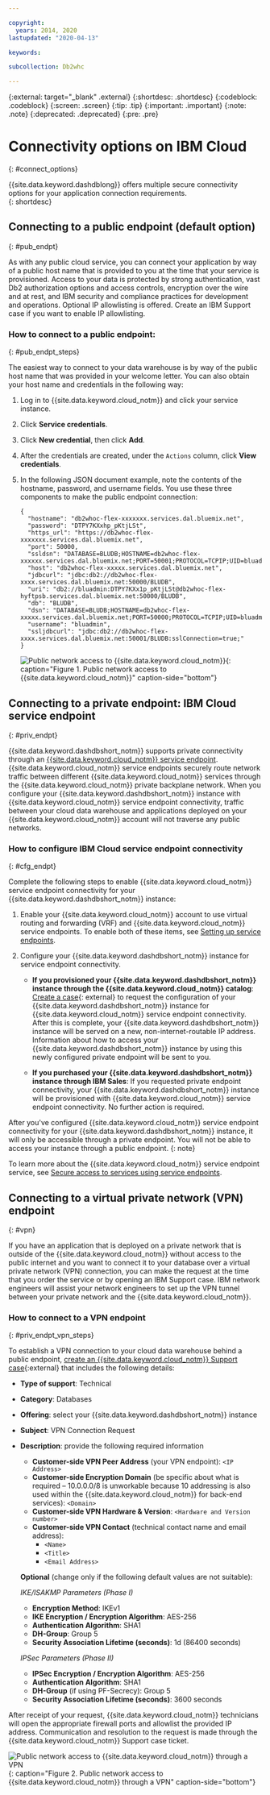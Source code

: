 ```yaml
---

copyright:
  years: 2014, 2020
lastupdated: "2020-04-13"

keywords:

subcollection: Db2whc

---
```


<!-- Attribute definitions --> 
{:external: target="_blank" .external}
{:shortdesc: .shortdesc}
{:codeblock: .codeblock}
{:screen: .screen}
{:tip: .tip}
{:important: .important}
{:note: .note}
{:deprecated: .deprecated}
{:pre: .pre}

# Connectivity options on IBM Cloud
{: #connect_options}

{{site.data.keyword.dashdblong}} offers multiple secure connectivity options for your application connection requirements.  
{: shortdesc}

## Connecting to a public endpoint (default option)
{: #pub_endpt}

As with any public cloud service, you can connect your application by way of a public host name that is provided to you at the time that your service is provisioned. Access to your data is protected by strong authentication, vast Db2 authorization options and access controls, encryption over the wire and at rest, and IBM security and compliance practices for development and operations. Optional IP allowlisting is offered. Create an IBM Support case if you want to enable IP allowlisting.

### How to connect to a public endpoint:
{: #pub_endpt_steps}

The easiest way to connect to your data warehouse is by way of the public host name that was provided in your welcome letter. You can also obtain your host name and credentials in the following way:

1. Log in to {{site.data.keyword.cloud_notm}} and click your service instance.
2. Click **Service credentials**.
3. Click **New credential**, then click **Add**.
4. After the credentials are created, under the `Actions` column, click **View credentials**.
5. In the following JSON document example, note the contents of the hostname, password, and username fields. You use these three components to make the public endpoint connection:

   ```
   {
     "hostname": "db2whoc-flex-xxxxxxx.services.dal.bluemix.net",
     "password": "DTPY7KXxhp_pKtjLSt",
     "https_url": "https://db2whoc-flex-xxxxxxx.services.dal.bluemix.net",
     "port": 50000,
     "ssldsn": "DATABASE=BLUDB;HOSTNAME=db2whoc-flex-xxxxxx.services.dal.bluemix.net;PORT=50001;PROTOCOL=TCPIP;UID=bluadmin;PWD=DTPY7KXWxhp_pKtjLSt;Security=SSL;",
     "host": "db2whoc-flex-xxxxx.services.dal.bluemix.net",
     "jdbcurl": "jdbc:db2://db2whoc-flex-xxxx.services.dal.bluemix.net:50000/BLUDB",
     "uri": "db2://bluadmin:DTPY7KXx1p_pKtjLSt@db2whoc-flex-hyftpsb.services.dal.bluemix.net:50000/BLUDB",
     "db": "BLUDB",
     "dsn": "DATABASE=BLUDB;HOSTNAME=db2whoc-flex-xxxxx.services.dal.bluemix.net;PORT=50000;PROTOCOL=TCPIP;UID=bluadmin;PWD=DTPYZunlWxhp_pKtjLSt;",
     "username": "bluadmin",
     "ssljdbcurl": "jdbc:db2://db2whoc-flex-xxxx.services.dal.bluemix.net:50001/BLUDB:sslConnection=true;"
   }

   ```

   ![Public network access to {{site.data.keyword.cloud_notm}}](images/public_connection.png "Graphical representation of user to cloud connection"){: caption="Figure 1. Public network access to {{site.data.keyword.cloud_notm}}" caption-side="bottom"}

## Connecting to a private endpoint: IBM Cloud service endpoint
{: #priv_endpt}

{{site.data.keyword.dashdbshort_notm}} supports private connectivity through an [{{site.data.keyword.cloud_notm}} service endpoint](/docs/resources?topic=resources-service-endpoints). {{site.data.keyword.cloud_notm}} service endpoints securely route network traffic between different {{site.data.keyword.cloud_notm}} services through the {{site.data.keyword.cloud_notm}} private backplane network. When you configure your {{site.data.keyword.dashdbshort_notm}} instance with {{site.data.keyword.cloud_notm}} service endpoint connectivity, traffic between your cloud data warehouse and applications deployed on your {{site.data.keyword.cloud_notm}} account will not traverse any public networks.

### How to configure IBM Cloud service endpoint connectivity
{: #cfg_endpt}

Complete the following steps to enable {{site.data.keyword.cloud_notm}} service endpoint connectivity for your {{site.data.keyword.dashdbshort_notm}} instance:

1. Enable your {{site.data.keyword.cloud_notm}} account to use virtual routing and forwarding (VRF) and {{site.data.keyword.cloud_notm}} service endpoints. To enable both of these items, see [Setting up service endpoints](/docs/resources?topic=resources-private-network-endpoints).

2. Configure your {{site.data.keyword.dashdbshort_notm}} instance for service endpoint connectivity.

   - **If you provisioned your {{site.data.keyword.dashdbshort_notm}} instance through the {{site.data.keyword.cloud_notm}} catalog**: [Create a case](https://cloud.ibm.com/unifiedsupport/supportcenter){: external} to request the configuration of your {{site.data.keyword.dashdbshort_notm}} instance for {{site.data.keyword.cloud_notm}} service endpoint connectivity. After this is complete, your {{site.data.keyword.dashdbshort_notm}} instance will be served on a new, non-internet-routable IP address. Information about how to access your {{site.data.keyword.dashdbshort_notm}} instance by using this newly configured private endpoint will be sent to you.

   - **If you purchased your {{site.data.keyword.dashdbshort_notm}} instance through IBM Sales**: If you requested private endpoint connectivity, your {{site.data.keyword.dashdbshort_notm}} instance will be provisioned with {{site.data.keyword.cloud_notm}} service endpoint connectivity. No further action is required.

After you've configured {{site.data.keyword.cloud_notm}} service endpoint connectivity for your {{site.data.keyword.dashdbshort_notm}} instance, it will only be accessible through a private endpoint. You will not be able to access your instance through a public endpoint.
{: note}

To learn more about the {{site.data.keyword.cloud_notm}} service endpoint service, see [Secure access to services using service endpoints](/docs/resources?topic=resources-service-endpoints).

<!--
If you have an application that is deployed on your {{site.data.keyword.cloud_notm}} account and want to connect it to your database without the database traffic to flow over any public networks, you can use the **{{site.data.keyword.cloud_notm}} Service Endpoint** option when ordering your database. You are provided with a private host name at the time the service is provisioned and you can connect to it only from within your {{site.data.keyword.cloud_notm}} account.  

To learn more about the {{site.data.keyword.cloud_notm}} Service Endpoint option, see [Secure access to services using service endpoints](/docs/resources?topic=resources-service-endpoints).


### How to connect to a private endpoint with IBM Cloud Service Endpoint
{: #priv_endpt_steps}

Private network and endpoint communication happens by way of the {{site.data.keyword.cloud_notm}} Service Endpoint service. The Service Endpoint service makes it easy to quickly and securely route network traffic between different {{site.data.keyword.cloud_notm}} services and your warehouse database over the {{site.data.keyword.cloud_notm}} private network backplane. This network routing ensures that your data never goes out to the public internet. 

To get started with Service Endpoint, your {{site.data.keyword.cloud_notm}} account must be enabled for virtual routing and forwarding (VRF). To get your account enabled, see [Setting up service endpoints](/docs/resources?topic=resources-private-network-endpoints).

After your account is VRF enabled and the Service Endpoint is enabled, follow the instructions that were provided in your welcome letter.

Now, it’s time to connect to your {{site.data.keyword.dashdbshort_notm}} instance from within your {{site.data.keyword.cloud_notm}} account by way of the private network address that was provided in your welcome letter.
-->

## Connecting to a virtual private network (VPN) endpoint
{: #vpn}

If you have an application that is deployed on a private network that is outside of the {{site.data.keyword.cloud_notm}} without access to the public internet and you want to connect it to your database over a virtual private network (VPN) connection, you can make the request at the time that you order the service or by opening an IBM Support case. IBM network engineers will assist your network engineers to set up the VPN tunnel between your private network and the {{site.data.keyword.cloud_notm}}.

### How to connect to a VPN endpoint
{: #priv_endpt_vpn_steps}

To establish a VPN connection to your cloud data warehouse behind a public endpoint, [create an {{site.data.keyword.cloud_notm}} Support case](https://cloud.ibm.com/unifiedsupport/cases/add){:external} that includes the following details:

* **Type of support**: Technical 
* **Category**: Databases 
* **Offering**: select your {{site.data.keyword.dashdbshort_notm}} instance 
* **Subject**: VPN Connection Request 
* **Description**: provide the following required information
  * **Customer-side VPN Peer Address** (your VPN endpoint): `<IP Address>`
  * **Customer-side Encryption Domain** (be specific about what is required – 10.0.0.0/8 is unworkable because 10 addressing is also used within the {{site.data.keyword.cloud_notm}} for back-end services): `<Domain>`
  * **Customer-side VPN Hardware & Version**: `<Hardware and Version number>`
  * **Customer-side VPN Contact** (technical contact name and email address): 
    * `<Name>` 
    * `<Title>` 
    * `<Email Address>`

  **Optional** (change only if the following default values are not suitable):

  *IKE/ISAKMP Parameters (Phase I)*

  * **Encryption Method**: IKEv1
  * **IKE Encryption / Encryption Algorithm**: AES-256
  * **Authentication Algorithm**: SHA1
  * **DH-Group**: Group 5
  * **Security Association Lifetime (seconds)**: 1d (86400 seconds)

  *IPSec Parameters (Phase II)*

  * **IPSec Encryption / Encryption Algorithm**: AES-256
  * **Authentication Algorithm**: SHA1
  * **DH-Group** (if using PF-Secrecy): Group 5
  * **Security Association Lifetime (seconds)**: 3600 seconds

After receipt of your request, {{site.data.keyword.cloud_notm}} technicians will open the appropriate firewall ports and allowlist the provided IP address. Communication and resolution to the request is made through the {{site.data.keyword.cloud_notm}} Support case ticket.

![Public network access to {{site.data.keyword.cloud_notm}} through a VPN](images/public_connection_vpn.png "Graphical representation of user to cloud connection"){: caption="Figure 2. Public network access to {{site.data.keyword.cloud_notm}} through a VPN" caption-side="bottom"}
